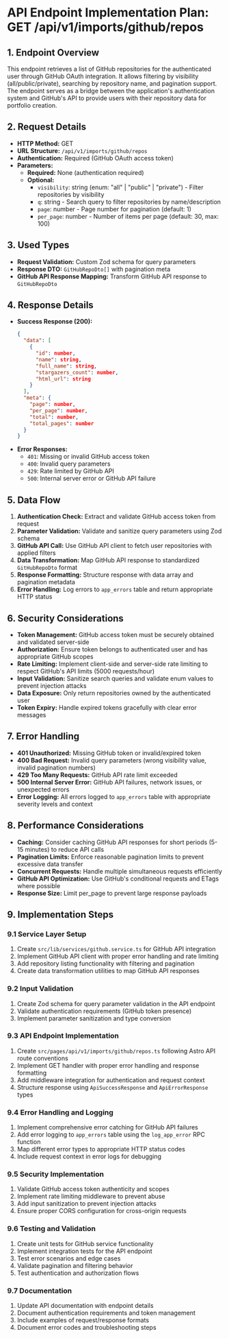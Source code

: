 # API Endpoint Implementation Plan: GET /api/v1/imports/github/repos

## 1. Endpoint Overview
This endpoint retrieves a list of GitHub repositories for the authenticated user through GitHub OAuth integration. It allows filtering by visibility (all/public/private), searching by repository name, and pagination support. The endpoint serves as a bridge between the application's authentication system and GitHub's API to provide users with their repository data for portfolio creation.

## 2. Request Details
- **HTTP Method:** GET
- **URL Structure:** `/api/v1/imports/github/repos`
- **Authentication:** Required (GitHub OAuth access token)
- **Parameters:**
  - **Required:** None (authentication required)
  - **Optional:**
    - `visibility`: string (enum: "all" | "public" | "private") - Filter repositories by visibility
    - `q`: string - Search query to filter repositories by name/description
    - `page`: number - Page number for pagination (default: 1)
    - `per_page`: number - Number of items per page (default: 30, max: 100)

## 3. Used Types
- **Request Validation:** Custom Zod schema for query parameters
- **Response DTO:** `GitHubRepoDto[]` with pagination meta
- **GitHub API Response Mapping:** Transform GitHub API response to `GitHubRepoDto`

## 4. Response Details
- **Success Response (200):**
  ```json
  {
    "data": [
      {
        "id": number,
        "name": string,
        "full_name": string,
        "stargazers_count": number,
        "html_url": string
      }
    ],
    "meta": {
      "page": number,
      "per_page": number,
      "total": number,
      "total_pages": number
    }
  }
  ```
- **Error Responses:**
  - `401`: Missing or invalid GitHub access token
  - `400`: Invalid query parameters
  - `429`: Rate limited by GitHub API
  - `500`: Internal server error or GitHub API failure

## 5. Data Flow
1. **Authentication Check:** Extract and validate GitHub access token from request
2. **Parameter Validation:** Validate and sanitize query parameters using Zod schema
3. **GitHub API Call:** Use GitHub API client to fetch user repositories with applied filters
4. **Data Transformation:** Map GitHub API response to standardized `GitHubRepoDto` format
5. **Response Formatting:** Structure response with data array and pagination metadata
6. **Error Handling:** Log errors to `app_errors` table and return appropriate HTTP status

## 6. Security Considerations
- **Token Management:** GitHub access token must be securely obtained and validated server-side
- **Authorization:** Ensure token belongs to authenticated user and has appropriate GitHub scopes
- **Rate Limiting:** Implement client-side and server-side rate limiting to respect GitHub's API limits (5000 requests/hour)
- **Input Validation:** Sanitize search queries and validate enum values to prevent injection attacks
- **Data Exposure:** Only return repositories owned by the authenticated user
- **Token Expiry:** Handle expired tokens gracefully with clear error messages

## 7. Error Handling
- **401 Unauthorized:** Missing GitHub token or invalid/expired token
- **400 Bad Request:** Invalid query parameters (wrong visibility value, invalid pagination numbers)
- **429 Too Many Requests:** GitHub API rate limit exceeded
- **500 Internal Server Error:** GitHub API failures, network issues, or unexpected errors
- **Error Logging:** All errors logged to `app_errors` table with appropriate severity levels and context

## 8. Performance Considerations
- **Caching:** Consider caching GitHub API responses for short periods (5-15 minutes) to reduce API calls
- **Pagination Limits:** Enforce reasonable pagination limits to prevent excessive data transfer
- **Concurrent Requests:** Handle multiple simultaneous requests efficiently
- **GitHub API Optimization:** Use GitHub's conditional requests and ETags where possible
- **Response Size:** Limit per_page to prevent large response payloads

## 9. Implementation Steps

### 9.1 Service Layer Setup
1. Create `src/lib/services/github.service.ts` for GitHub API integration
2. Implement GitHub API client with proper error handling and rate limiting
3. Add repository listing functionality with filtering and pagination
4. Create data transformation utilities to map GitHub API responses

### 9.2 Input Validation
1. Create Zod schema for query parameter validation in the API endpoint
2. Validate authentication requirements (GitHub token presence)
3. Implement parameter sanitization and type conversion

### 9.3 API Endpoint Implementation
1. Create `src/pages/api/v1/imports/github/repos.ts` following Astro API route conventions
2. Implement GET handler with proper error handling and response formatting
3. Add middleware integration for authentication and request context
4. Structure response using `ApiSuccessResponse` and `ApiErrorResponse` types

### 9.4 Error Handling and Logging
1. Implement comprehensive error catching for GitHub API failures
2. Add error logging to `app_errors` table using the `log_app_error` RPC function
3. Map different error types to appropriate HTTP status codes
4. Include request context in error logs for debugging

### 9.5 Security Implementation
1. Validate GitHub access token authenticity and scopes
2. Implement rate limiting middleware to prevent abuse
3. Add input sanitization to prevent injection attacks
4. Ensure proper CORS configuration for cross-origin requests

### 9.6 Testing and Validation
1. Create unit tests for GitHub service functionality
2. Implement integration tests for the API endpoint
3. Test error scenarios and edge cases
4. Validate pagination and filtering behavior
5. Test authentication and authorization flows

### 9.7 Documentation
1. Update API documentation with endpoint details
2. Document authentication requirements and token management
3. Include examples of request/response formats
4. Document error codes and troubleshooting steps
